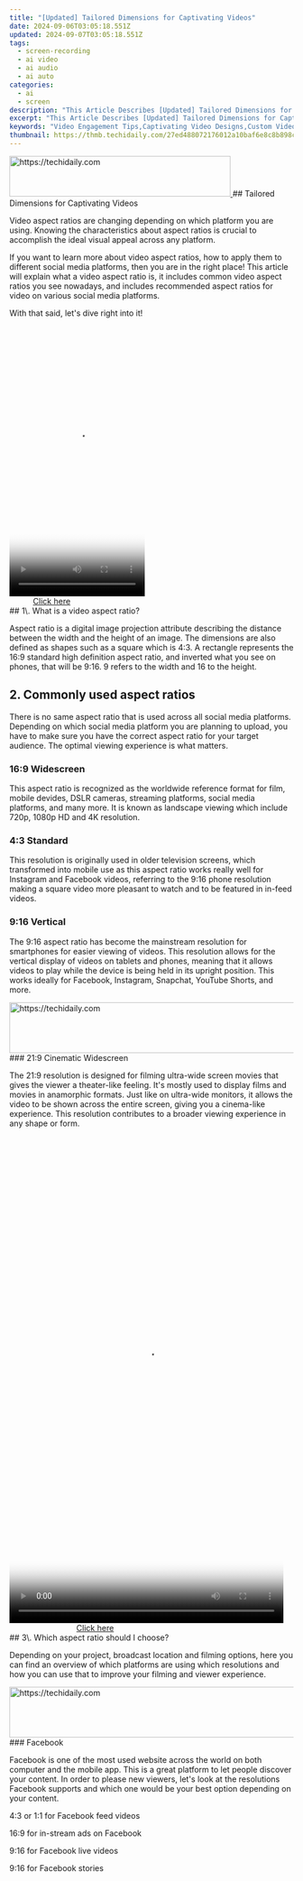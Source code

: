 ```yaml
---
title: "[Updated] Tailored Dimensions for Captivating Videos"
date: 2024-09-06T03:05:18.551Z
updated: 2024-09-07T03:05:18.551Z
tags: 
  - screen-recording
  - ai video
  - ai audio
  - ai auto
categories: 
  - ai
  - screen
description: "This Article Describes [Updated] Tailored Dimensions for Captivating Videos"
excerpt: "This Article Describes [Updated] Tailored Dimensions for Captivating Videos"
keywords: "Video Engagement Tips,Captivating Video Designs,Custom Video Frameworks,Striking Video Layouts,Personalized Video Dimensions,Visual Impact for Videos,Dynamic Video Composition"
thumbnail: https://thmb.techidaily.com/27ed488072176012a10baf6e8c8b898cb859756da493550354750054c99fba0b.jpg
---
```


<!-- affiliate ads begin -->
<a href="https://aligracehair.sjv.io/c/5597632/2135403/19272" target="_top" id="2135403">
  <img src="//a.impactradius-go.com/display-ad/19272-2135403" border="0" alt="https://techidaily.com" width="392" height="72"/>
</a>
<img height="0" width="0" src="https://aligracehair.sjv.io/i/5597632/2135403/19272" style="position:absolute;visibility:hidden;" border="0" />
<!-- affiliate ads end -->
## Tailored Dimensions for Captivating Videos

Video aspect ratios are changing depending on which platform you are using. Knowing the characteristics about aspect ratios is crucial to accomplish the ideal visual appeal across any platform.

If you want to learn more about video aspect ratios, how to apply them to different social media platforms, then you are in the right place! This article will explain what a video aspect ratio is, it includes common video aspect ratios you see nowadays, and includes recommended aspect ratios for video on various social media platforms.

With that said, let's dive right into it!

<!-- affiliate ads begin -->
<span id="1770776">
					<video width="240" height="480" style="cursor:pointer"
           poster="//a.impactradius-go.com/display-clicktoplayimage/1770776.png"
           onclick="if(!this.playClicked){this.play();this.setAttribute('controls',true);this.playClicked=true;}">
	   <source src="//a.impactradius-go.com/display-ad/20702-1770776">
	   <img src="//a.impactradius-go.com/display-clicktoplayimage/1770776.png" style="border: none; height: 100%; width: 100%; object-fit: contain">
	</video>
	<div style="width:150px;text-align:center"><a href="javascript:window.open(decodeURIComponent('https%3A%2F%2Ftokenmetrics.sjv.io%2Fc%2F5597632%2F1770776%2F20702'), '_blank');void(0);">Click here</a></div>
</span>
<img height="0" width="0" src="https://imp.pxf.io/i/5597632/1770776/20702" style="position:absolute;visibility:hidden;" border="0" />
<!-- affiliate ads end -->
## 1\. What is a video aspect ratio?

Aspect ratio is a digital image projection attribute describing the distance between the width and the height of an image. The dimensions are also defined as shapes such as a square which is 4:3\. A rectangle represents the 16:9 standard high definition aspect ratio, and inverted what you see on phones, that will be 9:16\. 9 refers to the width and 16 to the height.

## 2\. Commonly used aspect ratios

There is no same aspect ratio that is used across all social media platforms. Depending on which social media platform you are planning to upload, you have to make sure you have the correct aspect ratio for your target audience. The optimal viewing experience is what matters.

### 16:9 Widescreen

This aspect ratio is recognized as the worldwide reference format for film, mobile devides, DSLR cameras, streaming platforms, social media platforms, and many more. It is known as landscape viewing which include 720p, 1080p HD and 4K resolution.

### 4:3 Standard

This resolution is originally used in older television screens, which transformed into mobile use as this aspect ratio works really well for Instagram and Facebook videos, referring to the 9:16 phone resolution making a square video more pleasant to watch and to be featured in in-feed videos.

### 9:16 Vertical

The 9:16 aspect ratio has become the mainstream resolution for smartphones for easier viewing of videos. This resolution allows for the vertical display of videos on tablets and phones, meaning that it allows videos to play while the device is being held in its upright position. This works ideally for Facebook, Instagram, Snapchat, YouTube Shorts, and more.

<!-- affiliate ads begin -->
<a href="https://unicoeye.pxf.io/c/5597632/2121335/18498" target="_top" id="2121335">
  <img src="//a.impactradius-go.com/display-ad/18498-2121335" border="0" alt="https://techidaily.com" width="728" height="90"/>
</a>
<img height="0" width="0" src="https://unicoeye.pxf.io/i/5597632/2121335/18498" style="position:absolute;visibility:hidden;" border="0" />
<!-- affiliate ads end -->
### 21:9 Cinematic Widescreen

The 21:9 resolution is designed for filming ultra-wide screen movies that gives the viewer a theater-like feeling. It's mostly used to display films and movies in anamorphic formats. Just like on ultra-wide monitors, it allows the video to be shown across the entire screen, giving you a cinema-like experience. This resolution contributes to a broader viewing experience in any shape or form.

<!-- affiliate ads begin -->
<span id="1899850">
					<video width="486" height="864" style="cursor:pointer"
           poster="//a.impactradius-go.com/display-clicktoplayimage/1899850.png"
           onclick="if(!this.playClicked){this.play();this.setAttribute('controls',true);this.playClicked=true;}">
	   <source src="//a.impactradius-go.com/display-ad/14483-1899850">
	   <img src="//a.impactradius-go.com/display-clicktoplayimage/1899850.png" style="border: none; height: 100%; width: 100%; object-fit: contain">
	</video>
	<div style="width:304px;text-align:center"><a href="javascript:window.open(decodeURIComponent('https%3A%2F%2Felectronicx.pxf.io%2Fc%2F5597632%2F1899850%2F14483'), '_blank');void(0);">Click here</a></div>
</span>
<img height="0" width="0" src="https://imp.pxf.io/i/5597632/1899850/14483" style="position:absolute;visibility:hidden;" border="0" />
<!-- affiliate ads end -->
## 3\. Which aspect ratio should I choose?

Depending on your project, broadcast location and filming options, here you can find an overview of which platforms are using which resolutions and how you can use that to improve your filming and viewer experience.

<!-- affiliate ads begin -->
<a href="https://appsumo.8odi.net/c/5597632/2118314/7443" target="_top" id="2118314">
  <img src="//a.impactradius-go.com/display-ad/7443-2118314" border="0" alt="https://techidaily.com" width="728" height="90"/>
</a>
<img height="0" width="0" src="https://appsumo.8odi.net/i/5597632/2118314/7443" style="position:absolute;visibility:hidden;" border="0" />
<!-- affiliate ads end -->
### Facebook

Facebook is one of the most used website across the world on both computer and the mobile app. This is a great platform to let people discover your content. In order to please new viewers, let's look at the resolutions Facebook supports and which one would be your best option depending on your content.

4:3 or 1:1 for Facebook feed videos

16:9 for in-stream ads on Facebook

9:16 for Facebook live videos

9:16 for Facebook stories

<!-- affiliate ads begin -->
<span id="2135472">
					<video width="864" height="1536" style="cursor:pointer"
           poster="//a.impactradius-go.com/display-clicktoplayimage/2135472.png"
           onclick="if(!this.playClicked){this.play();this.setAttribute('controls',true);this.playClicked=true;}">
	   <source src="//a.impactradius-go.com/display-ad/18498-2135472">
	   <img src="//a.impactradius-go.com/display-clicktoplayimage/2135472.png" style="border: none; height: 100%; width: 100%; object-fit: contain">
	</video>
	<div style="width:540px;text-align:center"><a href="javascript:window.open(decodeURIComponent('https%3A%2F%2Funicoeye.pxf.io%2Fc%2F5597632%2F2135472%2F18498'), '_blank');void(0);">Click here</a></div>
</span>
<img height="0" width="0" src="https://imp.pxf.io/i/5597632/2135472/18498" style="position:absolute;visibility:hidden;" border="0" />
<!-- affiliate ads end -->
### YouTube

To this day, it's safe to say that YouTube is the leading platform in the video industry. Not only because of how long they have been around, but also about how much content is uploaded every minute and how many users it has each month. To give the viewers the best experience, here are the top aspect ratios we recommend when posting content onto your YouTube channel.

16:9 for YouTube live streams

9:16 for YouTube Shorts

16:9 for regular HD videos

21:9 for cinematic videos/shortfilms

<!-- affiliate ads begin -->
<a href="https://aligracehair.sjv.io/c/5597632/2135410/19272" target="_top" id="2135410">
  <img src="//a.impactradius-go.com/display-ad/19272-2135410" border="0" alt="https://techidaily.com" width="160" height="90"/>
</a>
<img height="0" width="0" src="https://aligracehair.sjv.io/i/5597632/2135410/19272" style="position:absolute;visibility:hidden;" border="0" />
<!-- affiliate ads end -->
### Instagram

When talking about Instagram, which is very similar to Facebook, use these aspect ratios to ensure that your quality will be the best of the best.

9:16 for Instagram Reels

4:3 for Instagram feed advertisements

9:16 for Instagram Story advertisements

9:16 for Instagram Stories

4:3 or 1:1 for Instagram feed videos

9:16 for Instagram Live streams

9:16 for IGTV

### TikTok

Before Musical.ly users were migrated to a new platform called TikTok in 2018, it has been the leader on the board for a long time, and here are the recommended resolutions we think give the best results. Tik Tok allows you to share short videos, and is used by young people as an outlet to show their talents whether it's dancing, singing, cooking, comedy or any other form of entertainment they can express and use on the platform. There's also a feature to work together and collaborate with other Tik Tok creators across the globe.

16:9 for organic Tik Tok feed videos

16:9 for Tik Tok live videos

1:1; 16:9 or 9:16 for TikTok advertisements

## 4\. How to adjust the aspect ratio of a video?

A very important point we'd like to mention is that we don't recommend changing the aspect ratio after filming, because it could harm the video quality and we think it's best to choose the aspect ratio on your phone or camera before filming, besides that we have some great tips for optimizing your video for the watching experience below.

<!-- affiliate ads begin -->
<a href="https://unicoeye.pxf.io/c/5597632/2134491/18498" target="_top" id="2134491">
  <img src="//a.impactradius-go.com/display-ad/18498-2134491" border="0" alt="https://techidaily.com" width="728" height="90"/>
</a>
<img height="0" width="0" src="https://unicoeye.pxf.io/i/5597632/2134491/18498" style="position:absolute;visibility:hidden;" border="0" />
<!-- affiliate ads end -->
### Black bars

When editing your video, adding black bars is not changing the aspect ratio as you are just adding black bars to the screen. What we do recommend is cropping the video until you get the desired result. Adding black bars won't automatically make the platform adjust the video and it will affect the viewer experience.

### Cropping

Cropping your video will allow you to remove a section from your video, which works perfect for unwanted objects or people. While cropping the video, you are forced to pick the essential part of your video and disregard the rest of the video and to remove distraction from the frame.

### Conclusion

Having your video tested on multiple devices will allow you to see a preview of what the viewer will see and make necessary changes if needed. When your video looks perfect, you can be sure that it will give a seamless experience across all platforms, without the fear of losing video quality.

[Free Download](https://tools.techidaily.com/wondershare/filmora/download/)For Win 7 or later(64-bit)

[Free Download](https://tools.techidaily.com/wondershare/filmora/download/)For macOS 10.14 or later

[Free Download](https://tools.techidaily.com/wondershare/filmora/download/)For macOS 10.14 or later

<ins class="adsbygoogle"
     style="display:block"
     data-ad-format="autorelaxed"
     data-ad-client="ca-pub-7571918770474297"
     data-ad-slot="1223367746"></ins>

<ins class="adsbygoogle"
     style="display:block"
     data-ad-format="autorelaxed"
     data-ad-client="ca-pub-7571918770474297"
     data-ad-slot="1223367746"></ins>



<ins class="adsbygoogle"
     style="display:block"
     data-ad-client="ca-pub-7571918770474297"
     data-ad-slot="8358498916"
     data-ad-format="auto"
     data-full-width-responsive="true"></ins>


<span class="atpl-alsoreadstyle">Also read:</span>
<div><ul>
<li><a href="https://fox-links.techidaily.com/new-2024-approved-comprerancial-free-imagery-tips-and-tricks/"><u>[New] 2024 Approved  Comprerancial Free Imagery  Tips and Tricks</u></a></li>
<li><a href="https://fox-links.techidaily.com/new-downloading-made-simple-discover-the-4-aces-for-2024/"><u>[New] Downloading Made Simple  Discover the 4 Aces for 2024</u></a></li>
<li><a href="https://fox-links.techidaily.com/new-in-2024-mastering-likes-tips-for-successful-tiktok-unboxings/"><u>[New] In 2024, Mastering Likes  Tips for Successful TikTok Unboxings</u></a></li>
<li><a href="https://fox-links.techidaily.com/new-in-2024-unlocking-the-secrets-of-effective-job-interview-techniques/"><u>[New] In 2024, Unlocking the Secrets of Effective Job Interview Techniques</u></a></li>
<li><a href="https://fox-links.techidaily.com/new-metaviews-analyzing-6-in-depth-metaverse-scenarios/"><u>[New] Metaviews  Analyzing 6 In-Depth Metaverse Scenarios</u></a></li>
<li><a href="https://fox-links.techidaily.com/new-unleashing-adventures-in-samsung-gear-vr-worlds-for-2024/"><u>[New] Unleashing Adventures in Samsung Gear VR Worlds for 2024</u></a></li>
<li><a href="https://fox-links.techidaily.com/updated-2024-approved-tech-tussle-2022-gopro-hero5-clash-with-garmin-virb/"><u>[Updated] 2024 Approved  Tech Tussle  2022 GoPro Hero5 Clash with Garmin VIRB</u></a></li>
<li><a href="https://fox-links.techidaily.com/updated-2024-approved-the-new-bird-bebops-parrot-as-a-flight-marvel-review/"><u>[Updated] 2024 Approved  The New Bird  Bebop’s Parrot as a Flight Marvel Review</u></a></li>
<li><a href="https://fox-links.techidaily.com/updated-exploring-immersive-videography-the-360-journey/"><u>[Updated] Exploring Immersive Videography  The 360° Journey</u></a></li>
<li><a href="https://facebook-video-share.techidaily.com/updated-in-2024-accelerated-conversion-of-yt-content-for-mac-screens/"><u>[Updated] In 2024, Accelerated Conversion of YT Content for MAC Screens</u></a></li>
<li><a href="https://youtube-docs.techidaily.com/ed-in-2024-anatomy-of-an-anti-viewer-cutting-edge-strategies-for-reversed-youtube-videos/"><u>[Updated] In 2024, Anatomy of an Anti-Viewer  Cutting Edge Strategies for Reversed YouTube Videos</u></a></li>
<li><a href="https://fox-links.techidaily.com/updated-in-2024-become-a-pro-at-utilizing-zoom-for-windows-11-users/"><u>[Updated] In 2024, Become a Pro at Utilizing Zoom for Windows 11 Users</u></a></li>
<li><a href="https://fox-links.techidaily.com/updated-in-2024-legal-music-archives-top-10-websites-for-game-playlists/"><u>[Updated] In 2024, Legal Music Archives  Top 10 Websites for Game Playlists</u></a></li>
<li><a href="https://fox-links.techidaily.com/updated-in-2024-ranked-10-best-low-cost-user-friendly-passport-photo-services/"><u>[Updated] In 2024, Ranked  10 Best Low-Cost, User-Friendly Passport Photo Services</u></a></li>
<li><a href="https://facebook-videos.techidaily.com/updated-in-2024-screenskip-videocapturer-kit/"><u>[Updated] In 2024, ScreenSkip Videocapturer Kit</u></a></li>
<li><a href="https://instagram-clips.techidaily.com/updated-in-2024-the-art-of-gaining-traction-using-hashtags-in-igtv/"><u>[Updated] In 2024, The Art of Gaining Traction  Using Hashtags in IGTV</u></a></li>
<li><a href="https://fox-links.techidaily.com/updated-in-2024-virtual-reality-the-new-frontier-in-games-and-play/"><u>[Updated] In 2024, Virtual Reality  The New Frontier in Games & Play</u></a></li>
<li><a href="https://snapchat-videos.techidaily.com/updated-revolutionize-your-speaking-style-in-snapchat-with-two-easy-methods-for-2024/"><u>[Updated] Revolutionize Your Speaking Style in Snapchat with Two Easy Methods for 2024</u></a></li>
<li><a href="https://fox-links.techidaily.com/updated-top-windows-and-mac-best-image-to-animation-converter-for-2024/"><u>[Updated] Top Windows & Mac  Best Image-to-Animation Converter for 2024</u></a></li>
<li><a href="https://instagram-video-files.techidaily.com/updated-unseen-ways-to-leverage-instagrams-query-symbol-for-2024/"><u>[Updated] Unseen Ways to Leverage Instagram's Query Symbol for 2024</u></a></li>
<li><a href="https://android-pokemon-go.techidaily.com/detailed-guide-of-ispoofer-for-pogo-installation-on-infinix-note-30-vip-drfone-by-drfone-virtual-android/"><u>Detailed guide of ispoofer for pogo installation On Infinix Note 30 VIP | Dr.fone</u></a></li>
<li><a href="https://fox-links.techidaily.com/discover-the-top-30-cost-free-1tbplus-cloud-service-picks/"><u>Discover the Top 30 Cost-Free, 1TB+ Cloud Service Picks</u></a></li>
<li><a href="https://win-answers.techidaily.com/1722985284896-evil-genius-2-no-audio-heres-how-you-can-get-sound-back/"><u>Evil Genius 2 No Audio? Here's How You Can Get Sound Back</u></a></li>
<li><a href="https://youtube-docs.techidaily.com/24-9-powerful-applications-for-saving-youtube-content-on-android/"><u>In 2024, 9 Powerful Applications for Saving YouTube Content on Android</u></a></li>
<li><a href="https://fox-links.techidaily.com/in-2024-above-the-clouds-unveiled-best-online-portals-for-hd-skies/"><u>In 2024, Above the Clouds Unveiled  Best Online Portals for HD Skies</u></a></li>
<li><a href="https://fox-links.techidaily.com/in-2024-elite-endorsement-exquisite-websites-to-download-snap-alert-tunes/"><u>In 2024, Elite Endorsement  Exquisite Websites to Download Snap Alert Tunes</u></a></li>
<li><a href="https://easy-unlock-android.techidaily.com/in-2024-how-to-remove-screen-lock-pin-on-nokia-c12-plus-like-a-pro-5-easy-ways-by-drfone-android/"><u>In 2024, How To Remove Screen Lock PIN On Nokia C12 Plus Like A Pro 5 Easy Ways</u></a></li>
<li><a href="https://android-frp.techidaily.com/in-2024-latest-guide-how-to-bypass-realme-c51-frp-without-computer-by-drfone-android/"><u>In 2024, Latest Guide How To Bypass Realme C51 FRP Without Computer</u></a></li>
<li><a href="https://fox-links.techidaily.com/in-2024-listenleaders-pursuing-better-podcasts/"><u>In 2024, ListenLeaders  Pursuing Better Podcasts</u></a></li>
<li><a href="https://extra-guidance.techidaily.com/in-2024-maximizing-visual-storytelling-with-b-roll-integration/"><u>In 2024, Maximizing Visual Storytelling with B Roll Integration</u></a></li>
<li><a href="https://screen-activity-recording.techidaily.com/in-2024-miniscreen-tape-snapshot-assessment-and-substitutes/"><u>In 2024, MiniScreen Tape Snapshot Assessment & Substitutes</u></a></li>
<li><a href="https://fox-links.techidaily.com/in-2024-scale-up-visuals-without-diminishing-clarity/"><u>In 2024, Scale Up Visuals Without Diminishing Clarity</u></a></li>
<li><a href="https://video-screen-grab.techidaily.com/in-2024-swiftclick-retrorecall-video/"><u>In 2024, SwiftClick RetroRecall Video</u></a></li>
<li><a href="https://some-guidance.techidaily.com/in-2024-the-ultimate-samsung-gear-360-camera-picks/"><u>In 2024, The Ultimate Samsung Gear 360 Camera Picks</u></a></li>
<li><a href="https://fox-links.techidaily.com/in-2024-top-6-choices-in-helmet-integrated-gopro-systems-explained/"><u>In 2024, Top 6 Choices in Helmet-Integrated GoPro Systems Explained</u></a></li>
<li><a href="https://fox-links.techidaily.com/in-2024-ultimate-quadcopter-propeller-pick-achieve-optimal-efficiency/"><u>In 2024, Ultimate Quadcopter Propeller Pick  Achieve Optimal Efficiency</u></a></li>
<li><a href="https://facebook-record-videos.techidaily.com/in-2024-youtube-versus-dailymention-identifying-key-gaps/"><u>In 2024, YouTube Versus DailyMention  Identifying Key Gaps</u></a></li>
<li><a href="https://fox-links.techidaily.com/insightful-selection-elite-free-srt-translation-services-for-2024/"><u>Insightful Selection  Elite Free SRT Translation Services for 2024</u></a></li>
<li><a href="https://win11.techidaily.com/the-art-of-mind-maps-organizing-notes-using-obsidian-canvas/"><u>The Art of Mind Maps: Organizing Notes Using Obsidian Canvas</u></a></li>
<li><a href="https://fox-links.techidaily.com/your-guide-to-flawless-solo-livestreaming-operations/"><u>Your Guide to Flawless, Solo Livestreaming Operations</u></a></li>
</ul></div>

